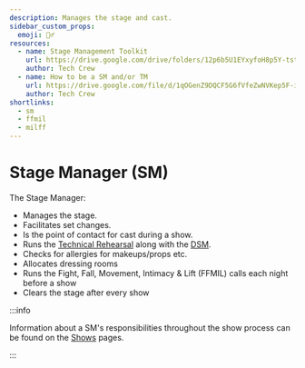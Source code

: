 ```yaml
---
description: Manages the stage and cast.
sidebar_custom_props:
  emoji: 🏃‍♂️
resources:
  - name: Stage Management Toolkit
    url: https://drive.google.com/drive/folders/12p6b5U1EYxyfoH8p5Y-tstqz9Gh_CBWs?usp=drive_link
    author: Tech Crew
  - name: How to be a SM and/or TM
    url: https://drive.google.com/file/d/1qOGenZ9DQCF5G6fVfeZwNVKep5F-inG6/view?usp=sharing
    author: Tech Crew
shortlinks:
  - sm
  - ffmil
  - milff
---
```


# Stage Manager (SM)

The Stage Manager:

- Manages the stage.
- Facilitates set changes.
- Is the point of contact for cast during a show.
- Runs the [Technical Rehearsal](/wiki/warwick-drama/shows/show-week#technical-rehearsal) along with the
  [DSM](/wiki/disciplines/stage/dsm).
- Checks for allergies for makeups/props etc.
- Allocates dressing rooms
- Runs the Fight, Fall, Movement, Intimacy & Lift (FFMIL) calls each night before a show
- Clears the stage after every show

:::info

Information about a SM's responsibilities throughout the show process can be found on the
[Shows](/wiki/warwick-drama/shows) pages.

:::
